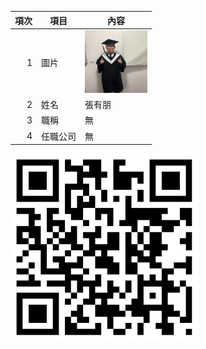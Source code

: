 | 項次 | 項目 | 內容 |
|----:|------|------|
|1 | 圖片 |<img src="IMG_7609.jpeg" width="100" Height="100" />|
|2 | 姓名 |張有朋|
|3 | 職稱 |無|
|4 | 任職公司 | 無

<img src="exported_qrcode_image_600 (1).png" width="300" Height="300">
<!--
**Kappa0324/Kappa0324** is a ✨ _special_ ✨ repository because its `README.md` (this file) appears on your GitHub profile.

Here are some ideas to get you started:

- 🔭 I’m currently working on ...
- 🌱 I’m currently learning ...
- 👯 I’m looking to collaborate on ...
- 🤔 I’m looking for help with ...
- 💬 Ask me about ...
- 📫 How to reach me: ...
- 😄 Pronouns: ...
- ⚡ Fun fact: ...
-->

<a href="https://www.youtube.com/watch?v=AG71F5Tg1UA" target="_blank">網紅觀察室Joeman</a>
<br>
<a href="http://www.youtube.com/watch?feature=player_embedded&v=AG71F5Tg1UA" target="_blank"><img src="http://img.youtube.com/vi/AG71F5Tg1UA/0.jpg" 
alt="網紅觀察室Joeman" width="800" height="500" border="10" /></a>
<br>影片取自 youtube
